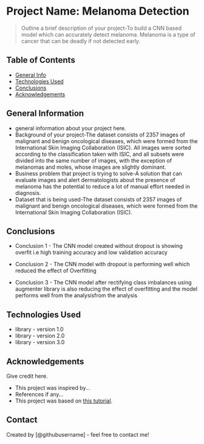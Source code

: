 # Project Name: Melanoma Detection
> Outline a brief description of your project-To build a CNN based model which can accurately detect melanoma. Melanoma is a type of cancer that can be deadly if not detected early. 


## Table of Contents
* [General Info](#general-information)
* [Technologies Used](#technologies-used)
* [Conclusions](#conclusions)
* [Acknowledgements](#acknowledgements)

<!-- You can include any other section that is pertinent to your problem -->

## General Information
- general information about your project here.
- Background of your project-The dataset consists of 2357 images of malignant and benign oncological diseases, which were formed from the International Skin Imaging Collaboration (ISIC). All images were sorted according to the classification taken with ISIC, and all subsets were divided into the same number of images, with the exception of melanomas and moles, whose images are slightly dominant.
- Business problem that  project is trying to solve-A solution that can evaluate images and alert dermatologists about the presence of melanoma has the potential to reduce a lot of manual effort needed in diagnosis.
- Dataset that is being used-The dataset consists of 2357 images of malignant and benign oncological diseases, which were formed from the International Skin Imaging Collaboration (ISIC).

<!-- You don't have to answer all the questions - just the ones relevant to your project. -->

## Conclusions
- Conclusion 1 - The CNN model created without dropout is showing overfit i.e high training accuracy and low validation accuracy

- Conclusion 2 - The CNN model with dropout is performing well which reduced the effect of Overfitting

- Conclusion 3 - The CNN model after rectifying class imbalances using augmenter library is also reducing the effect of overfitting and the model performs well from the analysisfrom the analysis


<!-- You don't have to answer all the questions - just the ones relevant to your project. -->


## Technologies Used
- library - version 1.0
- library - version 2.0
- library - version 3.0

<!-- As the libraries versions keep on changing, it is recommended to mention the version of library used in this project -->

## Acknowledgements
Give credit here.
- This project was inspired by...
- References if any...
- This project was based on [this tutorial](https://www.example.com).


## Contact
Created by [@githubusername] - feel free to contact me!


<!-- Optional -->
<!-- ## License -->
<!-- This project is open source and available under the [... License](). -->

<!-- You don't have to include all sections - just the one's relevant to your project -->
